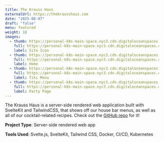 ```yaml
---
title: The Krauss Haus
externalUrl: https://thekrausshaus.com
date: "2025-08-07"
draft: "false"
menu: featured
weight: 18
images:
  - thumb: https://personal-k8s-main-space.nyc3.cdn.digitaloceanspaces.com/thecodeboss.dev/projects/the-krauss-haus/thumbnail/krauss-haus-icon-th.jpg
    full: https://personal-k8s-main-space.nyc3.cdn.digitaloceanspaces.com/thecodeboss.dev/projects/the-krauss-haus/full/krauss-haus-icon.jpg
    label: Site Icon
  - thumb: https://personal-k8s-main-space.nyc3.cdn.digitaloceanspaces.com/thecodeboss.dev/projects/the-krauss-haus/thumbnail/krauss-haus-home-th.jpg
    full: https://personal-k8s-main-space.nyc3.cdn.digitaloceanspaces.com/thecodeboss.dev/projects/the-krauss-haus/full/krauss-haus-home.jpg
    label: Home
  - thumb: https://personal-k8s-main-space.nyc3.cdn.digitaloceanspaces.com/thecodeboss.dev/projects/the-krauss-haus/thumbnail/krauss-haus-tiki-menu-th.jpg
    full: https://personal-k8s-main-space.nyc3.cdn.digitaloceanspaces.com/thecodeboss.dev/projects/the-krauss-haus/full/krauss-haus-tiki-menu.jpg
    label: Tiki Menu
  - thumb: https://personal-k8s-main-space.nyc3.cdn.digitaloceanspaces.com/thecodeboss.dev/projects/the-krauss-haus/thumbnail/krauss-haus-party-th.jpg
    full: https://personal-k8s-main-space.nyc3.cdn.digitaloceanspaces.com/thecodeboss.dev/projects/the-krauss-haus/full/krauss-haus-party.jpg
    label: Party Page
---
```

The Krauss Haus is a server-side rendered web application built with SvelteKit and TailwindCSS, that shows off our house bar menus, as well as all of our cocktail-related recipes.
Check out the [GitHub repo](https://github.com/alkrauss48/the-krauss-haus) for it!

**Project Type**: Server-side rendered web app

**Tools Used**: Svelte.js, SvelteKit, Tailwind CSS, Docker, CI/CD, Kubernetes
